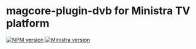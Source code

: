 # magcore-plugin-dvb for Ministra TV platform

[![NPM version](https://img.shields.io/npm/v/magcore-plugin-dvb.svg?style=flat-square)](https://www.npmjs.com/package/magcore-plugin-dvb)
[![Ministra version](https://img.shields.io/badge/Ministra-5.6.0-%23532560.svg?style=flat-square)](https://ministra.com)
